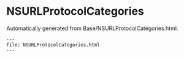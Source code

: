 
# NSURLProtocolCategories

Automatically generated from Base/NSURLProtocolCategories.html.

``` {raw} html
---
file: NSURLProtocolCategories.html
---
```

